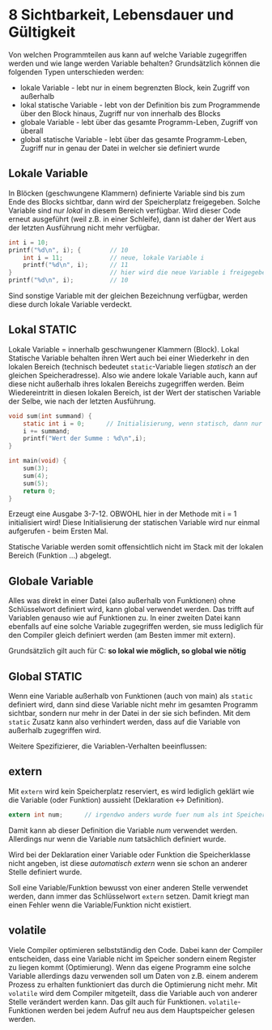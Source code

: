 # 8 Sichtbarkeit, Lebensdauer und Gültigkeit

Von welchen Programmteilen aus kann auf welche Variable zugegriffen werden und wie lange werden Variable behalten? Grundsätzlich können die folgenden Typen unterschieden werden:

- lokale Variable - lebt nur in einem begrenzten Block, kein Zugriff von außerhalb
- lokal statische Variable - lebt von der Definition bis zum Programmende über den Block hinaus, Zugriff nur von innerhalb des Blocks
- globale Variable - lebt über das gesamte Programm-Leben, Zugriff von überall
- global statische Variable - lebt über das gesamte Programm-Leben, Zugriff nur in genau der Datei in welcher sie definiert wurde

## Lokale Variable

In Blöcken (geschwungene Klammern) definierte Variable sind bis zum Ende des Blocks sichtbar, dann wird der Speicherplatz freigegeben. Solche Variable sind nur *lokal* in diesem Bereich verfügbar. Wird dieser Code erneut ausgeführt (weil z.B. in einer Schleife), dann ist daher der Wert aus der letzten Ausführung nicht mehr verfügbar.

```c
int i = 10;
printf("%d\n", i); {        // 10
    int i = 11;             // neue, lokale Variable i
    printf("%d\n", i);      // 11
}                           // hier wird die neue Variable i freigegeben/geloescht
printf("%d\n", i);          // 10
```

Sind sonstige Variable mit der gleichen Bezeichnung verfügbar, werden diese durch lokale Variable verdeckt.

## Lokal STATIC

Lokale Variable = innerhalb geschwungener Klammern (Block). Lokal Statische Variable behalten ihren Wert auch bei einer Wiederkehr in den lokalen Bereich (technisch bedeutet `static`-Variable liegen *statisch* an der gleichen Speicheradresse). Also wie andere lokale Variable auch, kann auf diese nicht außerhalb ihres lokalen Bereichs zugegriffen werden. Beim Wiedereintritt in diesen lokalen Bereich, ist der Wert der statischen Variable der Selbe, wie nach der letzten Ausführung.

```c
void sum(int summand) {
    static int i = 0;      // Initialisierung, wenn statisch, dann nur beim ersten Aufruf relevant
    i += summand; 
    printf("Wert der Summe : %d\n",i);
}

int main(void) {
    sum(3);
    sum(4);
    sum(5);
    return 0;
}
```

Erzeugt eine Ausgabe 3-7-12. OBWOHL hier in der Methode mit i = 1 initialisiert wird! Diese Initialisierung der statischen Variable wird nur einmal aufgerufen - beim Ersten Mal.

Statische Variable werden somit offensichtlich nicht im Stack mit der lokalen Bereich (Funktion ...) abgelegt.

## Globale Variable

Alles was direkt in einer Datei (also außerhalb von Funktionen) ohne Schlüsselwort definiert wird, kann global verwendet werden. Das trifft auf Variablen genauso wie auf Funktionen zu. In einer zweiten Datei kann ebenfalls auf eine solche Variable zugegriffen werden, sie muss lediglich für den Compiler gleich definiert werden (am Besten immer mit extern).

Grundsätzlich gilt auch für C: **so lokal wie möglich, so global wie nötig**

## Global STATIC

Wenn eine Variable außerhalb von Funktionen (auch von main) als `static` definiert wird, dann sind diese Variable nicht mehr im gesamten Programm sichtbar, sondern nur mehr in der Datei in der sie sich befinden. Mit dem `static` Zusatz kann also verhindert werden, dass auf die Variable von außerhalb zugegriffen wird.



Weitere Spezifizierer, die Variablen-Verhalten beeinflussen:

## extern
Mit `extern` wird kein Speicherplatz reserviert, es wird lediglich geklärt wie die Variable (oder Funktion) aussieht (Deklaration <-> Definition).

```c
extern int num;      // irgendwo anders wurde fuer num als int Speicher reserviert
```

Damit kann ab dieser Definition die Variable *num* verwendet werden. Allerdings nur wenn die Variable *num*  tatsächlich definiert wurde.

Wird bei der Deklaration einer Variable oder Funktion die Speicherklasse nicht angeben, ist diese *automatisch extern* wenn sie schon an anderer Stelle definiert wurde.

Soll eine Variable/Funktion bewusst von einer anderen Stelle verwendet werden, dann immer das Schlüsselwort `extern` setzen. Damit kriegt man einen Fehler wenn die Variable/Funktion nicht existiert.

## volatile
Viele Compiler optimieren selbstständig den Code. Dabei kann der Compiler entscheiden, dass eine Variable nicht im Speicher sondern einem Register zu liegen kommt (Optimierung). Wenn das eigene Programm eine solche Variable allerdings dazu verwenden soll um Daten von z.B. einem anderem Prozess zu erhalten funktioniert das durch die Optimierung nicht mehr. Mit `volatile` wird dem Compiler mitgeteilt, dass die Variable auch von anderer Stelle verändert werden kann. Das gilt auch für Funktionen. `volatile`-Funktionen werden bei jedem Aufruf neu aus dem Hauptspeicher gelesen werden.

